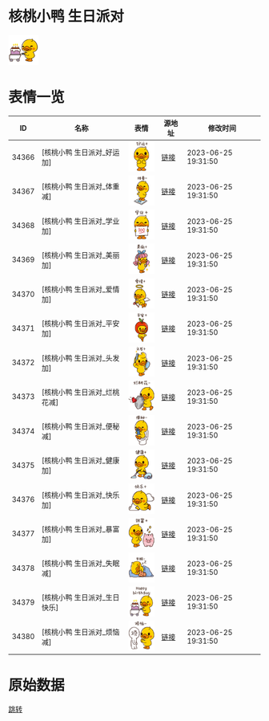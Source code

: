 # 核桃小鸭 生日派对

<img src="./cover.png" height="60" alt="cover" />

# 表情一览

|ID|名称|表情|源地址|修改时间|
|----|----|----|----|----|
|34366|[核桃小鸭 生日派对_好运加]|<img src="./pic/034366_%5B核桃小鸭 生日派对_好运加%5D.png" height="60" alt="好运加"/>|[链接](https://i0.hdslb.com/bfs/garb/82296a48b015bc538a04d4c14460938af87cab53.png)|2023-06-25 19:31:50|
|34367|[核桃小鸭 生日派对_体重减]|<img src="./pic/034367_%5B核桃小鸭 生日派对_体重减%5D.png" height="60" alt="体重减"/>|[链接](https://i0.hdslb.com/bfs/garb/28fd43f263b83bf0769ae20f886b96137d7ca143.png)|2023-06-25 19:31:50|
|34368|[核桃小鸭 生日派对_学业加]|<img src="./pic/034368_%5B核桃小鸭 生日派对_学业加%5D.png" height="60" alt="学业加"/>|[链接](https://i0.hdslb.com/bfs/garb/70d64fd22aaeadd794954b3a92d01f2b3d52554f.png)|2023-06-25 19:31:50|
|34369|[核桃小鸭 生日派对_美丽加]|<img src="./pic/034369_%5B核桃小鸭 生日派对_美丽加%5D.png" height="60" alt="美丽加"/>|[链接](https://i0.hdslb.com/bfs/garb/2b0719932d9f54edc8ae78dd309e7df4ae2c819f.png)|2023-06-25 19:31:50|
|34370|[核桃小鸭 生日派对_爱情加]|<img src="./pic/034370_%5B核桃小鸭 生日派对_爱情加%5D.png" height="60" alt="爱情加"/>|[链接](https://i0.hdslb.com/bfs/garb/4de7002e5d8856cae604284c01bb6742497f9c11.png)|2023-06-25 19:31:50|
|34371|[核桃小鸭 生日派对_平安加]|<img src="./pic/034371_%5B核桃小鸭 生日派对_平安加%5D.png" height="60" alt="平安加"/>|[链接](https://i0.hdslb.com/bfs/garb/37c7fd375a5cfa996e8e504ce28def3defdc0908.png)|2023-06-25 19:31:50|
|34372|[核桃小鸭 生日派对_头发加]|<img src="./pic/034372_%5B核桃小鸭 生日派对_头发加%5D.png" height="60" alt="头发加"/>|[链接](https://i0.hdslb.com/bfs/garb/aeac792b0200545ecede83936a8eed4cf3e915c4.png)|2023-06-25 19:31:50|
|34373|[核桃小鸭 生日派对_烂桃花减]|<img src="./pic/034373_%5B核桃小鸭 生日派对_烂桃花减%5D.png" height="60" alt="烂桃花减"/>|[链接](https://i0.hdslb.com/bfs/garb/6109059ed77498817eecc44fa053795b60b20fba.png)|2023-06-25 19:31:50|
|34374|[核桃小鸭 生日派对_便秘减]|<img src="./pic/034374_%5B核桃小鸭 生日派对_便秘减%5D.png" height="60" alt="便秘减"/>|[链接](https://i0.hdslb.com/bfs/garb/3cd6fa835255d374ad0d10fe757a5925a6955ccb.png)|2023-06-25 19:31:50|
|34375|[核桃小鸭 生日派对_健康加]|<img src="./pic/034375_%5B核桃小鸭 生日派对_健康加%5D.png" height="60" alt="健康加"/>|[链接](https://i0.hdslb.com/bfs/garb/c3f4b4e4351c66846107b2efbf5cb2a00f0692b5.png)|2023-06-25 19:31:50|
|34376|[核桃小鸭 生日派对_快乐加]|<img src="./pic/034376_%5B核桃小鸭 生日派对_快乐加%5D.png" height="60" alt="快乐加"/>|[链接](https://i0.hdslb.com/bfs/garb/2fd32b450f843ac62032f4f69c679deb0bd4c679.png)|2023-06-25 19:31:50|
|34377|[核桃小鸭 生日派对_暴富加]|<img src="./pic/034377_%5B核桃小鸭 生日派对_暴富加%5D.png" height="60" alt="暴富加"/>|[链接](https://i0.hdslb.com/bfs/garb/0e9d7a7c4d0add6ea638e047c4a63638e2cd131b.png)|2023-06-25 19:31:50|
|34378|[核桃小鸭 生日派对_失眠减]|<img src="./pic/034378_%5B核桃小鸭 生日派对_失眠减%5D.png" height="60" alt="失眠减"/>|[链接](https://i0.hdslb.com/bfs/garb/3829991f2cf798d27e6b8f00fdd7c954a010b231.png)|2023-06-25 19:31:50|
|34379|[核桃小鸭 生日派对_生日快乐]|<img src="./pic/034379_%5B核桃小鸭 生日派对_生日快乐%5D.png" height="60" alt="生日快乐"/>|[链接](https://i0.hdslb.com/bfs/garb/d9203f0cd417aa8ed906349b03e6bdb7d26f0abb.png)|2023-06-25 19:31:50|
|34380|[核桃小鸭 生日派对_烦恼减]|<img src="./pic/034380_%5B核桃小鸭 生日派对_烦恼减%5D.png" height="60" alt="烦恼减"/>|[链接](https://i0.hdslb.com/bfs/garb/38b69ee0833354867cc294ca2f09dcd7a4b62c81.png)|2023-06-25 19:31:50|

# 原始数据

[跳转](./raw.json)

